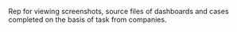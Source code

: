 Rep for viewing screenshots, source files of dashboards and cases completed on the basis of task from companies. 
